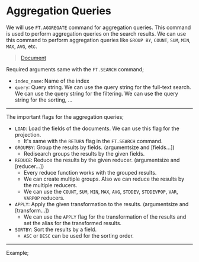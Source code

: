 # Aggregation Queries
We will use `FT.AGGREGATE` command for aggregation queries. This command is used to perform aggregation queries on the search results. We can use this command to perform aggregation queries like `GROUP BY`, `COUNT`, `SUM`, `MIN`, `MAX`, `AVG`, etc.

> [Document](https://redis.io/docs/latest/commands/ft.aggregate/)

Required arguments same with the `FT.SEARCH` command;
- `index_name`: Name of the index
- `query`: Query string. We can use the query string for the full-text search. We can use the query string for the filtering. We can use the query string for the sorting, ...

---

The important flags for the aggregation queries;
- `LOAD`: Load the fields of the documents. We can use this flag for the projection.
  - It's same with the `RETURN` flag in the `FT.SEARCH` command.
- `GROUPBY`: Group the results by fields. (argumentsize and [fields...])
  - Redisearch groups the results by the given fields.
- `REDUCE`: Reduce the results by the given reducer. (argumentsize and [reducer...])
  - Every reduce function works with the grouped results.
  - We can create multiple groups. Also we can reduce the results by the multiple reducers.
  - We can use the `COUNT`, `SUM`, `MIN`, `MAX`, `AVG`, `STDDEV`, `STDDEVPOP`, `VAR`, `VARPOP` reducers.
- `APPLY`: Apply the given transformation to the results. (argumentsize and [transform...])
  - We can use the `APPLY` flag for the transformation of the results and set the alias for the transformed results.
- `SORTBY`: Sort the results by a field.
  - `ASC` or `DESC` can be used for the sorting order.

---

Example;
```bash

```